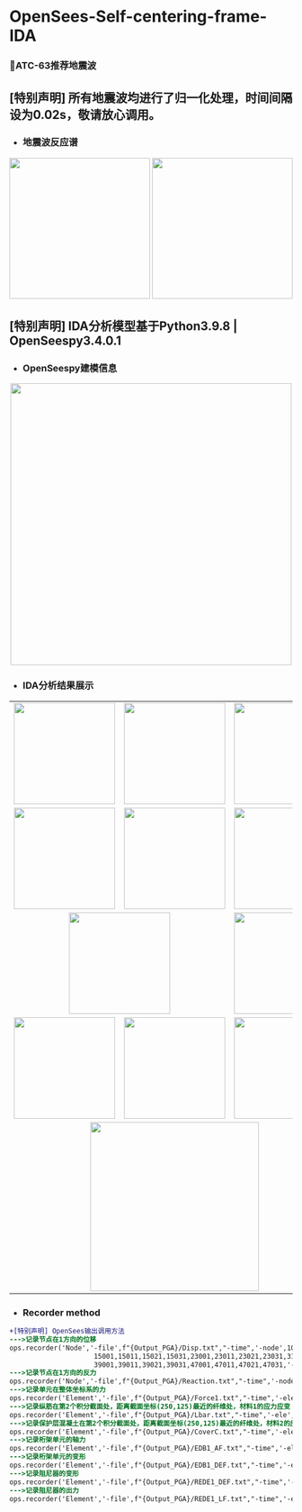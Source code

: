 # OpenSees-Self-centering-frame-IDA
### :panda_face:ATC-63推荐地震波 ###   
**[特别声明]**
所有地震波均进行了归一化处理，时间间隔设为0.02s，敬请放心调用。
---------------------------------------------------------------
* ### 地震波反应谱 ###
<div align=center>
<img height="250" src="https://user-images.githubusercontent.com/98397090/215052423-706f35e6-3e8a-414b-8fba-5f2682c5886d.png"/>
<img height="250" src="https://user-images.githubusercontent.com/98397090/215052469-05645b38-305d-40fd-9ebd-fd08d976df0d.png"/>
</div>

**[特别声明]**
IDA分析模型基于Python3.9.8 | OpenSeespy3.4.0.1
---------------------------------------------------------------
* ### OpenSeespy建模信息 ###
<div align=center><img width="500" height="500" src="https://user-images.githubusercontent.com/98397090/215063645-e698ed05-4f70-49cd-b98b-91d4692649ec.png"/></div>

* ### IDA分析结果展示 ###
<table align="center" border="0" style="border-collapse: collapse;">
  <tr>
    <td><img height="180px" src="https://user-images.githubusercontent.com/98397090/215072316-2d9b1a13-3a98-427c-bf7c-5ef6a4c370b0.png"/></td>
    <td><img height="180px" src="https://user-images.githubusercontent.com/98397090/215072331-f61bb75b-4063-4d79-92d3-0cbed5465fcb.png"/></td>
    <td><img height="180px" src="https://user-images.githubusercontent.com/98397090/215072340-185b5958-b00a-4ad1-95bf-fa0855a7350c.png"/></td>
  </tr>
  <tr>
    <td><div align=center><img height="180px" src="https://user-images.githubusercontent.com/98397090/215634956-6b4a7d32-345c-460e-b06a-c815f36e4093.png"/></td>
    <td><div align=center><img height="180px" src="https://user-images.githubusercontent.com/98397090/215635025-3777f1ca-34e4-484e-a393-a2ab5e7140df.png"/></td>
    <td><div align=center><img height="180px" src="https://user-images.githubusercontent.com/98397090/215635083-e8d100e3-2eed-42f8-a06f-dc1b4c371414.png"/></td>
  </tr>
  <tr>
    <td colspan="2"><div align=center><img height="180px" src="https://user-images.githubusercontent.com/98397090/215635931-d155a366-c316-4380-962a-8ceb7c85e802.png"/></td>
    <td><div align=center><img height="180px" src="https://user-images.githubusercontent.com/98397090/215635982-3cde9e03-d8e7-48b9-980e-c2ce72d9cf6e.png"/></td>
  </tr>
  <tr>
    <td><div align=center><img height="180px" src="https://user-images.githubusercontent.com/98397090/215636281-65fc4cff-ab0e-40cd-943b-28c4faebad50.png"/></td>
    <td><div align=center><img height="180px" src="https://user-images.githubusercontent.com/98397090/215636396-54a4d512-6521-416b-b88f-de4df96d1418.png"/></td>
    <td><div align=center><img height="180px" src="https://user-images.githubusercontent.com/98397090/215636431-75e1de08-3a8f-4f44-adff-47b65ee3cb52.png"/></td>
  </tr>
  <tr>
    <td colspan="3"><div align=center><img height="300px" src="https://user-images.githubusercontent.com/98397090/215636562-53c2a2b4-9efb-4e0e-9e8d-01779b488f68.png"/></td>
  </tr>
</table>

* ### Recorder method ###
```diff
+[特别声明] OpenSees输出调用方法
--->记录节点在1方向的位移
ops.recorder('Node','-file',f"{Output_PGA}/Disp.txt","-time",'-node',1001,1002,1003,1004,7001,7011,7021,7031,
                     15001,15011,15021,15031,23001,23011,23021,23031,31001,31011,31021,31031,
                     39001,39011,39021,39031,47001,47011,47021,47031,'-dof',1,'disp')
--->记录节点在1方向的反力
ops.recorder('Node','-file',f"{Output_PGA}/Reaction.txt","-time",'-node',1,2,3,4,'-dof',1,'reaction')
--->记录单元在整体坐标系的力
ops.recorder('Element','-file',f"{Output_PGA}/Force1.txt","-time",'-ele',1001,1002,1003,1004,'globalForce')
--->记录纵筋在第2个积分截面处，距离截面坐标(250,125)最近的纤维处，材料1的应力应变                                [第二个积分点] [纤维坐标] [材料1] [应力应变]
ops.recorder('Element','-file',f"{Output_PGA}/Lbar.txt","-time",'-ele',9013,109013,209013,309013,409013,509013,'section',2,'fiber',250,125,1,'stressStrain')
--->记录保护层混凝土在第2个积分截面处，距离截面坐标(250,125)最近的纤维处，材料2的应力应变                         [第二个积分点] [纤维坐标] [材料1] [应力应变]
ops.recorder('Element','-file',f"{Output_PGA}/CoverC.txt","-time",'-ele',9013,109013,209013,309013,409013,509013,'section',2,'fiber',250,125,2,'stressStrain')
--->记录桁架单元的轴力
ops.recorder('Element','-file',f"{Output_PGA}/EDB1_AF.txt","-time",'-ele',310062,410062,510062,'axialForce')
--->记录桁架单元的变形
ops.recorder('Element','-file',f"{Output_PGA}/EDB1_DEF.txt","-time",'-ele',310062,410062,510062,'deformation')
--->记录阻尼器的变形
ops.recorder('Element','-file',f"{Output_PGA}/REDE1_DEF.txt","-time",'-ele',10050,110050,210050,'deformation')
--->记录阻尼器的出力
ops.recorder('Element','-file',f"{Output_PGA}/REDE1_LF.txt","-time",'-ele',10050,110050,210050,'localForce')
```
